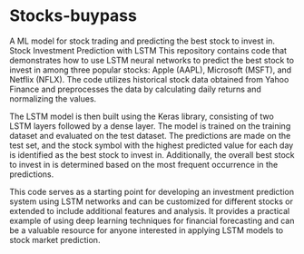 # Stocks-buypass
A ML model for stock trading and predicting the best stock to invest in.
Stock Investment Prediction with LSTM
This repository contains code that demonstrates how to use LSTM neural networks to predict the best stock to invest in among three popular stocks: Apple (AAPL), Microsoft (MSFT), and Netflix (NFLX). The code utilizes historical stock data obtained from Yahoo Finance and preprocesses the data by calculating daily returns and normalizing the values.

The LSTM model is then built using the Keras library, consisting of two LSTM layers followed by a dense layer. The model is trained on the training dataset and evaluated on the test dataset. The predictions are made on the test set, and the stock symbol with the highest predicted value for each day is identified as the best stock to invest in. Additionally, the overall best stock to invest in is determined based on the most frequent occurrence in the predictions.

This code serves as a starting point for developing an investment prediction system using LSTM networks and can be customized for different stocks or extended to include additional features and analysis. It provides a practical example of using deep learning techniques for financial forecasting and can be a valuable resource for anyone interested in applying LSTM models to stock market prediction.
